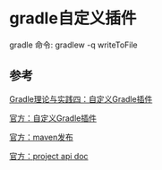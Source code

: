 # gradle自定义插件

  gradle 命令: gradlew -q writeToFile

## 参考
[Gradle理论与实践四：自定义Gradle插件](https://blog.csdn.net/u013700502/article/details/85232032)

[官方：自定义Gradle插件](https://docs.gradle.org/current/userguide/custom_plugins.html)

[官方：maven发布](https://docs.gradle.org/5.6.1/userguide/publishing_maven.html)

[官方：project api doc](https://docs.gradle.org/current/javadoc/org/gradle/api/Project.html)

